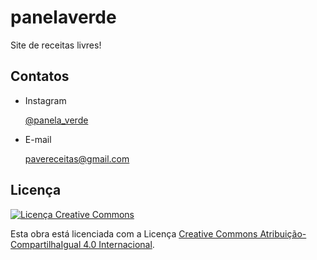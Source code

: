 # panelaverde

Site de receitas livres!

## Contatos

* Instagram

  [@panela_verde](https://www.instagram.com/panela_verde/)

* E-mail

  [pavereceitas@gmail.com](mailto:pavereceitas@gmail.com)

## Licença

[![Licença Creative Commons](https://i.creativecommons.org/l/by-sa/4.0/88x31.png)](http://creativecommons.org/licenses/by-sa/4.0/)

Esta obra está licenciada com a Licença [Creative Commons Atribuição-CompartilhaIgual 4.0 Internacional](http://creativecommons.org/licenses/by-sa/4.0/).

